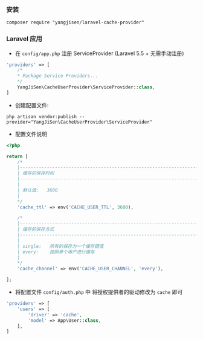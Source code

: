 ### 安装

```shell
composer require "yangjisen/laravel-cache-provider"
```

### Laravel 应用

* 在 `config/app.php` 注册 ServiceProvider (Laravel 5.5 + 无需手动注册) 

```php
'providers' => [
    /*
    * Package Service Providers...
    */
    YangJiSen\CacheUserProvider\ServiceProvider::class,
]
```

* 创建配置文件:

```shell
php artisan vendor:publish --provider="YangJiSen\CacheUserProvider\ServiceProvider"
```

* 配置文件说明
```php
<?php

return [
    /*
    |--------------------------------------------------------------------------
    | 缓存的保存时间
    |--------------------------------------------------------------------------
    |
    | 默认值:   3600
    |
    */
    'cache_ttl' => env('CACHE_USER_TTL', 3600),

    /*
    |--------------------------------------------------------------------------
    | 缓存的保存方式
    |--------------------------------------------------------------------------
    |
    | single:   所有的保存为一个缓存键值
    | every:    按照单个用户进行缓存
    |
    */
    'cache_channel' => env('CACHE_USER_CHANNEL', 'every'),

];
```

* 将配置文件 `config/auth.php` 中 将授权提供者的驱动修改为 `cache` 即可

```php
'providers' => [
    'users' => [
        'driver' => 'cache',
        'model' => App\User::class,
    ],
]
```
